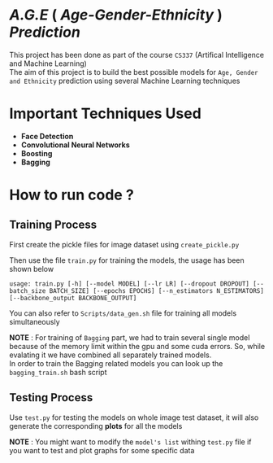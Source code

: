 # ***A.G.E*** ( *Age-Gender-Ethnicity* ) ***Prediction***

This project has been done as part of the course `CS337` (Artifical Intelligence and Machine Learning) <br>
The aim of this project is to build the best possible models for `Age, Gender and Ethnicity` prediction using several Machine Learning techniques

# Important Techniques Used
- **Face Detection**
- **Convolutional Neural Networks**
- **Boosting**
- **Bagging**

# How to run code ?


## Training Process
First create the pickle files for image dataset using `create_pickle.py`

Then use the file `train.py` for training the models, the usage has been shown below
```
usage: train.py [-h] [--model MODEL] [--lr LR] [--dropout DROPOUT] [--batch_size BATCH_SIZE] [--epochs EPOCHS] [--n_estimators N_ESTIMATORS] [--backbone_output BACKBONE_OUTPUT]
```
You can also refer to `Scripts/data_gen.sh` file for training all models simultaneously <br>

**NOTE** : For training of `Bagging` part, we had to train several single model because of the memory limit within the gpu and some cuda errors. So, while evalating it we have combined all separately trained models. <br>
In order to train the Bagging related models you can look up the `bagging_train.sh` bash script

## Testing Process
Use `test.py` for testing the models on whole image test dataset, it will also generate the corresponding **plots** for all the models <br>

**NOTE** : You might want to modify the `model's list` withing `test.py` file if you want to test and plot graphs for some specific data
